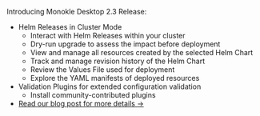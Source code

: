 Introducing Monokle Desktop 2.3 Release:
- Helm Releases in Cluster Mode
  - Interact with Helm Releases within your cluster
  - Dry-run upgrade to assess the impact before deployment
  - View and manage all resources created by the selected Helm Chart
  - Track and manage revision history of the Helm Chart
  - Review the Values File used for deployment
  - Explore the YAML manifests of deployed resources
- Validation Plugins for extended configuration validation
  - Install community-contributed plugins
- [Read our blog post for more details →](https://monokle.io/blog/monokle-2-3-release)
